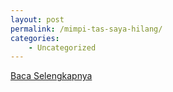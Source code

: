 ```yaml
---
layout: post
permalink: /mimpi-tas-saya-hilang/
categories:
    - Uncategorized
---
```


[Baca Selengkapnya](/08)